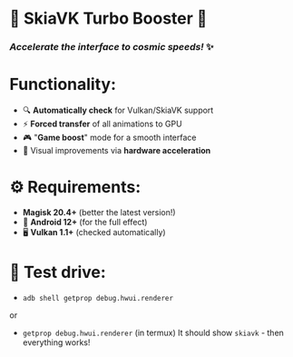 # 🚀 SkiaVK Turbo Booster 🚀 
### *Accelerate the interface to cosmic speeds!* ✨  

# **Functionality:**
- 🔍 **Automatically check** for Vulkan/SkiaVK support
- ⚡ **Forced transfer** of all animations to GPU
- 🎮 "**Game boost**" mode for a smooth interface
- 🌈 Visual improvements via **hardware acceleration** 

# ⚙️ **Requirements:** 
- **Magisk 20.4+** (better the latest version!)
- 🤖 **Android 12+** (for the full effect)
- 🖥️ **Vulkan 1.1+** (checked automatically)

# **🌈 Test drive:** 

- ```adb shell getprop debug.hwui.renderer```

or
 
- ```getprop debug.hwui.renderer``` (in termux)
It should show `skiavk` - then everything works!
